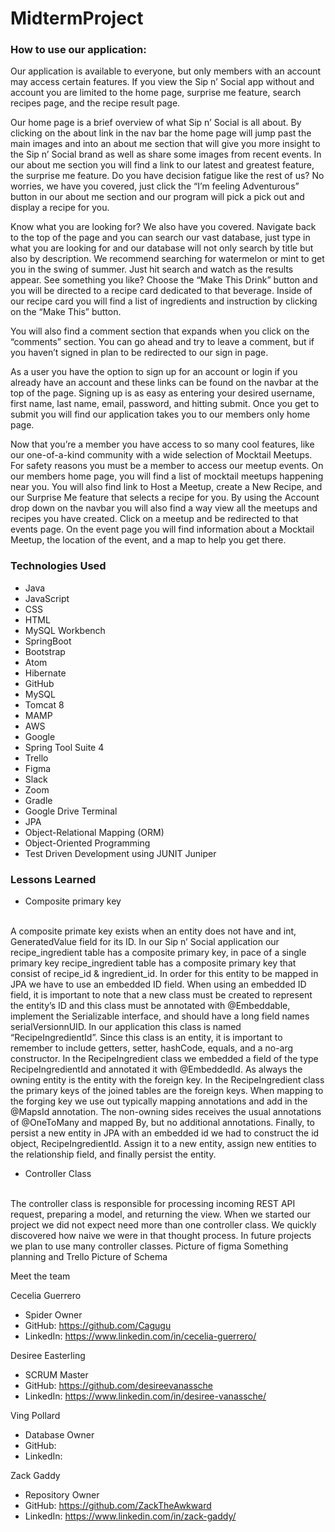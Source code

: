# MidtermProject


### How to use our application:
Our application is available to everyone, but only members with an account may access certain features. If you view the Sip n’ Social app without and account you are limited to the home page, surprise me feature, search recipes page, and the recipe result page.

Our home page is a brief overview of what Sip n’ Social is all about. By clicking on the about link in the nav bar the home page will jump past the main images and into an about me section that will give you more insight to the Sip n’ Social brand as well as share some images from recent events.  In our about me section you will find a link to our latest and greatest feature, the surprise me feature. Do you have decision fatigue like the rest of us? No worries, we have you covered, just click the “I’m feeling Adventurous” button in our about me section and our program will pick a pick out and display a recipe for you.

Know what you are looking for? We also have you covered. Navigate back to the top of the page and you can search our vast database, just type in what you are looking for and our database will not only search by title but also by description. We recommend searching for watermelon or mint to get you in the swing of summer. Just hit search and watch as the results appear. See something you like? Choose the “Make This Drink” button and you will be directed to a recipe card dedicated to that beverage. Inside of our recipe card you will find a list of ingredients and instruction by clicking on the “Make This” button.

You will also find a comment section that expands when you click on the “comments” section. You can go ahead and try to leave a comment, but if you haven’t signed in plan to be redirected to our sign in page.

As a user you have the option to sign up for an account or login if you already have an account and these links can be found on the navbar at the top of the page. Signing up is as easy as entering your desired username, first name, last name, email, password, and hitting submit. Once you get to submit you will find our application takes you to our members only home page.

Now that you’re a member you have access to so many cool features, like our one-of-a-kind community with a wide selection of Mocktail Meetups. For safety reasons you must be a member to access our meetup events.  On our members home page, you will find a list of mocktail meetups happening near you. You will also find link to Host a Meetup, create a New Recipe, and our Surprise Me feature that selects a recipe for you. By using the Account drop down on the navbar you will also find a way view all the meetups and recipes you have created.
Click on a meetup and be redirected to that events page. On the event page you will find information about a Mocktail Meetup, the location of the event, and a map to help you get there.

### Technologies Used
- Java
- JavaScript
- CSS
- HTML
- MySQL Workbench
- SpringBoot
- Bootstrap
- Atom
- Hibernate
- GitHub
- MySQL
- Tomcat 8
- MAMP
- AWS
- Google
- Spring Tool Suite 4
- Trello
- Figma
- Slack
- Zoom
- Gradle
- Google Drive Terminal
- JPA
- Object-Relational Mapping (ORM)
- Object-Oriented Programming
- Test Driven Development using JUNIT Juniper




### Lessons Learned

- Composite primary key
<br>
A composite primate key exists when an entity does not have and int, GeneratedValue field for its ID. In our Sip n’ Social application our recipe_ingredient table has a composite primary key, in pace of a single primary key recipe_ingredient table has a composite primary key that consist of recipe_id & ingredient_id.
In order for this entity to be mapped in JPA we have to use an embedded ID field. When using an embedded ID field, it is important to note that a new class must be created to represent the entity’s ID and this class must be annotated with @Embeddable, implement the Serializable interface, and should have a long field names serialVersionnUID. In our application this class is named “RecipeIngredientId”. Since this class is an entity, it is important to remember to include getters, setter, hashCode, equals, and a no-arg constructor.
In the RecipeIngredient class we embedded a field of the type RecipeIngredientId and annotated it with @EmbeddedId. As always the owning entity is the entity with the foreign key. In the RecipeIngredient class the primary keys of the joined tables are the foreign keys. When mapping to the forging key we use out typically mapping annotations and add in the @MapsId annotation. The non-owning sides receives the usual annotations of  @OneToMany  and mapped By, but no additional annotations.
Finally, to persist a new entity in JPA with an embedded id we had to construct the id object, RecipeIngredientId. Assign it to a new entity, assign new entities to the relationship field, and finally persist the entity.

- Controller Class
<br>
The controller class is responsible for processing incoming REST API request, preparing a model, and returning the view. When we started our project we did not expect need more than one controller class. We quickly discovered how naive we were in that thought process. In future projects we plan to use many controller classes.
Picture of figma
Something planning and Trello
Picture of Schema


Meet the team

Cecelia Guerrero
- Spider Owner
- GitHub: https://github.com/Cagugu
- LinkedIn: https://www.linkedin.com/in/cecelia-guerrero/

Desiree Easterling
- SCRUM Master
- GitHub: https://github.com/desireevanassche
- LinkedIn: https://www.linkedin.com/in/desiree-vanassche/

Ving Pollard
- Database Owner
- GitHub:
- LinkedIn:

Zack Gaddy
- Repository Owner
- GitHub: https://github.com/ZackTheAwkward
- LinkedIn: https://www.linkedin.com/in/zack-gaddy/
